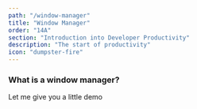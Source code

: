 ```yaml
---
path: "/window-manager"
title: "Window Manager"
order: "14A"
section: "Introduction into Developer Productivity"
description: "The start of productivity"
icon: "dumpster-fire"
---
```


### What is a window manager?

Let me give you a little demo

<br />
<br />
<br />
<br />
<br />
<br />
<br />
<br />
<br />
<br />
<br />
<br />
<br />
<br />
<br />
<br />
